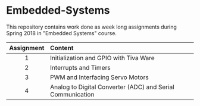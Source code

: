 # Embedded-Systems

This repository contains work done as week long assignments during Spring 2018 in "Embedded Systems" course.



| Assignment |  Content |
|:------:|:------|
| 1 | Initialization and GPIO with Tiva Ware |
| 2 | Interrupts and Timers |
| 3 | PWM and Interfacing Servo Motors |
| 4 | Analog to Digital Converter (ADC) and Serial Communication |
